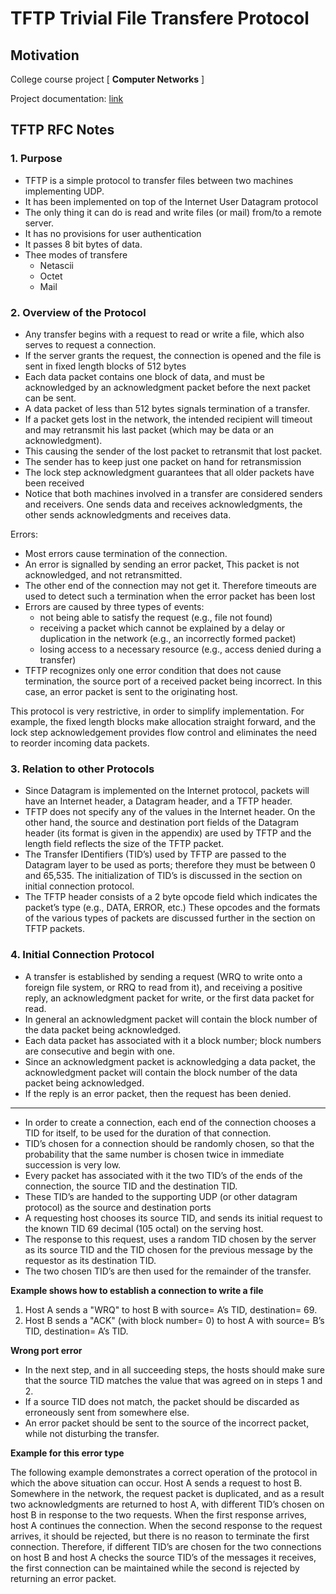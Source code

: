 # TFTP Trivial File Transfere Protocol

## Motivation 
College course project [ **Computer Networks** ] 

Project documentation: [link](https://docs.google.com/document/d/1vQJH0F5o-q8BFCIdrF1i1xWYHEXrPvaQRS7dgELmnpQ/edit?usp=sharing)


## TFTP RFC Notes

### 1. Purpose
- TFTP is a simple protocol to transfer files between two machines implementing UDP.
- It has been implemented on top of the Internet User Datagram protocol
- The only thing it can do is read and write files (or mail) from/to a remote server.
- It has no provisions for user authentication
- It passes 8 bit bytes of data.
- Thee modes of transfere
    - Netascii 
    - Octet
    - Mail

### 2. Overview of the Protocol
- Any transfer begins with a request to read or write a file, which
also serves to request a connection.
- If the server grants the request, the connection is opened and the file is sent in fixed length blocks of 512 bytes
- Each data packet contains one block of data, and must be acknowledged by an acknowledgment packet before the
next packet can be sent.
- A data packet of less than 512 bytes signals termination of a transfer. 
- If a packet gets lost in the network, the intended recipient will timeout and may retransmit his
last packet (which may be data or an acknowledgment).
- This causing the sender of the lost packet to retransmit that lost packet.
- The sender has to keep just one packet on hand for retransmission
- The lock step acknowledgment guarantees that all older packets have
been received
- Notice that both machines involved in a transfer are
considered senders and receivers. One sends data and receives
acknowledgments, the other sends acknowledgments and receives data.

Errors:
- Most errors cause termination of the connection.
- An error is signalled by sending an error packet, This packet is not acknowledged, and not retransmitted.
- The other end of the connection may not get it. Therefore timeouts are used to detect such a termination when the error packet has been lost
- Errors are caused by three types of events:
    - not being able to satisfy the request (e.g., file not found)
    - receiving a packet which cannot be explained by a delay or duplication in the network (e.g., an incorrectly formed packet)
    - losing access to a necessary resource (e.g., access denied during a transfer)
- TFTP recognizes only one error condition that does not cause
termination, the source port of a received packet being incorrect.
In this case, an error packet is sent to the originating host.


This protocol is very restrictive, in order to simplify
implementation. For example, the fixed length blocks make allocation
straight forward, and the lock step acknowledgement provides flow
control and eliminates the need to reorder incoming data packets.


### 3. Relation to other Protocols
- Since Datagram is implemented on the
Internet protocol, packets will have an Internet header, a Datagram
header, and a TFTP header.
- TFTP does not specify any of the
values in the Internet header. On the other hand, the source and
destination port fields of the Datagram header (its format is given
in the appendix) are used by TFTP and the length field reflects the
size of the TFTP packet.
- The Transfer IDentifiers (TID’s) used by
TFTP are passed to the Datagram layer to be used as ports; therefore
they must be between 0 and 65,535. The initialization of TID’s is
discussed in the section on initial connection protocol.
- The TFTP header consists of a 2 byte opcode field which indicates
the packet’s type (e.g., DATA, ERROR, etc.) These opcodes and the
formats of the various types of packets are discussed further in the
section on TFTP packets.

### 4. Initial Connection Protocol
- A transfer is established by sending a request (WRQ to write onto a
foreign file system, or RRQ to read from it), and receiving a
positive reply, an acknowledgment packet for write, or the first data
packet for read.
- In general an acknowledgment packet will contain
the block number of the data packet being acknowledged.
- Each data packet has associated with it a block number; block numbers are
consecutive and begin with one.
- Since an acknowledgment packet is acknowledging a data packet, the acknowledgment packet will
contain the block number of the data packet being acknowledged.
- If the reply is an error packet, then the request has been denied.
 
 ---
 
- In order to create a connection, each end of the connection chooses a TID for itself, to be used for the duration of that connection.
- TID’s chosen for a connection should be randomly chosen, so that the probability that the same number is chosen twice in immediate succession is very low.
- Every packet has associated with it the two TID’s of the ends of the connection, the source TID and the destination TID.
- These TID’s are handed to the supporting UDP (or other datagram protocol) as the source and destination ports
- A requesting host chooses its source TID, and sends its initial request to the known TID 69 decimal (105 octal) on the serving host.
-  The response to this request, uses a random TID chosen by the server as its source TID and the TID chosen for the previous message by the requestor as its destination TID.
- The two chosen TID’s are then used for the remainder of the transfer.

**Example shows how to establish a connection to write a file**

1. Host A sends a "WRQ" to host B with source= A’s TID, destination= 69.
2. Host B sends a "ACK" (with block number= 0) to host A with source= B’s TID, destination= A’s TID.

**Wrong port error**
- In the next step, and in all succeeding steps, the hosts should make sure that the source TID matches the value that was agreed on in steps 1 and 2. 
- If a source TID does not match, the packet should be discarded as erroneously sent from somewhere else. 
- An error packet should be sent to the source of the incorrect packet, while not disturbing the transfer.

**Example for this error type**

The following example demonstrates a correct operation of the protocol in which the above situation can occur. Host A sends a request to host B. Somewhere in the network, the request packet is duplicated, and as a result two acknowledgments are returned to host A, with different TID’s chosen on host B in response to the two requests. When the first response arrives, host A continues the connection. When the second response to the request arrives, it should be rejected, but there is no reason to terminate the first connection. Therefore, if different TID’s are chosen for the two connections on host B and host A checks the source TID’s of the messages it receives, the first connection can be maintained while the second is rejected by returning an error packet.
